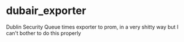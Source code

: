 # dubair_exporter
Dublin Security Queue times exporter to prom, in a very shitty way but I can't bother to do this properly
